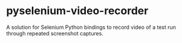 # pyselenium-video-recorder
A solution for Selenium Python bindings to record video of a test run through repeated screenshot captures.
